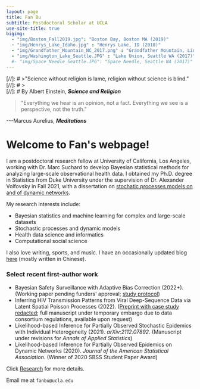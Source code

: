 ```yaml
---
layout: page
title: Fan Bu
subtitle: Postdoctoral Scholar at UCLA
use-site-title: true
bigimg:
  - "img/Boston_Fall2019.jpg": "Boston Bay, Boston MA (2019)"
  - "img/Henrys_Lake_Idaho.jpg" : "Henrys Lake, ID (2018)"
  - "img/Grandfather_Mountain_NC_2017.png" : "Grandfather Mountain, Linville NC (2017)"
  - "img/Washington_Lake_Seattle.JPG" : "Lake Union, Seattle WA (2017)"
  #- "img/Space_Needle_Seattle.JPG": "Space Needle, Seattle WA (2017)"
---
```


[//]: # >"Science without religion is lame, religion without science is blind." 
[//]: # >  
[//]: # By Albert Einstein, **_Science and Religion_**  


> "Everything we hear is an opinion, not a fact. Everything we see is a perspective, not the truth."
>
---Marcus Aurelius, **_Meditations_**

# Welcome to Fan's webpage!

I am a postdoctoral research fellow at University of California, Los Angeles, working with Dr. Marc Suchard to develop Bayesian statistical methods for analyzing large-scale observational health data. I obtained my Ph.D. degree in Statistics from Duke University under the supervision of Dr. Alexander Volfovsky in Fall 2021, with a dissertation on [stochatic processes models on and of dynamic networks](https://www.proquest.com/docview/2583399863?pq-origsite=gscholar&fromopenview=true).

My research interests include:

- Bayesian statistics and machine learning for complex and large-scale datasets
- Stochastic processes and dynamic models
- Health data science and informatics
- Computational social science

I also love writing, sports, and music. I have an occasionally updated blog [here](https://fanbublog.wordpress.com/) (mostly written in Chinese). 

### Select recent first-author work

- Bayesian Safety Surveillance with Adaptive Bias Correction (2022+). (Working paper pending funders' approval; [study protocol](https://suchard-group.github.io/Better/Protocol.html))
- Inferring HIV Transmission Patterns from Viral Deep-Sequence Data via Latent Spatial Poisson Processes (2022). ([Preprint with case study redacted](xxx.org); full manuscript under temporary embargo due to data consortium regulations, available upon request)
- Likelihood-based Inference for Partially Observed Stochastic Epidemics with Individual Heterogeneity (2021). _arXiv:2112.07892_. (Manuscript under revisions for _Annals of Applied Statistics_)
- Likelihood-based Inference for Partially Observed Epidemics on Dynamic Networks (2020). _Journal of the American Statistical Association_. (Winner of 2020 SBSS Student Paper Award)

Click [Research](https://fanbu1995.github.io/research) for more details.

Email me at ``fanbu@ucla.edu``

